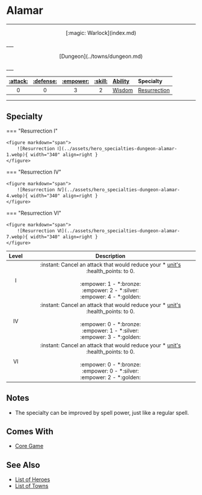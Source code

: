 # Alamar

___
<p style="text-align: center;" markdown>[:magic: Warlock](index.md)</p>
___
<p style="text-align: center;" markdown>[Dungeon](../towns/dungeon.md)</p>
___

| [:attack:](../statistics/attack.md) | [:defense:](../statistics/defense.md) | [:empower:](../statistics/power.md) | [:skill:](../statistics/knowledge.md) | [Ability](../abilities/index.md) | Specialty |
| :---: | :---: | :---: | :---: | :--- | :--- |
| 0 | 0 | 3 | 2 | [Wisdom](../abilities/wisdom.md) | [Resurrection](#specialty) |

___


## Specialty

=== "Resurrection Ⅰ"

    <figure markdown="span">
        ![Resurrection Ⅰ](../assets/hero_specialties-dungeon-alamar-1.webp){ width="340" align=right }
    </figure>

=== "Resurrection Ⅳ"

    <figure markdown="span">
        ![Resurrection Ⅳ](../assets/hero_specialties-dungeon-alamar-4.webp){ width="340" align=right }
    </figure>

=== "Resurrection Ⅵ"

    <figure markdown="span">
        ![Resurrection Ⅵ](../assets/hero_specialties-dungeon-alamar-7.webp){ width="340" align=right }
    </figure>


| Level | Description |
| :---: | :---: |
| Ⅰ | :instant: Cancel an attack that would reduce your \* [unit's](../units/index.md) :health_points: to 0.<br><br> :empower: 1 - \*:bronze:<br>:empower: 2 - \*:silver:<br>:empower: 4 - \*:golden: |
| Ⅳ | :instant: Cancel an attack that would reduce your \* [unit's](../units/index.md) :health_points: to 0.<br><br> :empower: 0 - \*:bronze:<br>:empower: 1 - \*:silver:<br>:empower: 3 - \*:golden: |
| Ⅵ | :instant: Cancel an attack that would reduce your \* [unit's](../units/index.md) :health_points: to 0.<br><br> :empower: 0 - \*:bronze:<br>:empower: 0 - \*:silver:<br>:empower: 2 - \*:golden: |


## Notes

- The specialty can be improved by spell power, just like a regular spell.


## Comes With

- [Core Game](../content.md)


## See Also

- [List of Heroes](index.md)
- [List of Towns](../towns/index.md)
